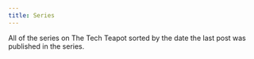 ```yaml
---
title: Series
---
```


All of the series on The Tech Teapot sorted by the date the last post was published in the series.
